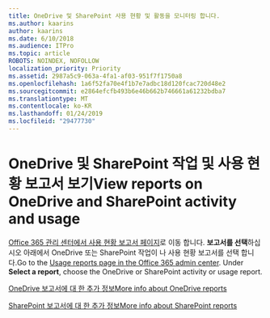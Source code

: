 ```yaml
---
title: OneDrive 및 SharePoint 사용 현황 및 활동을 모니터링 합니다.
ms.author: kaarins
author: kaarins
ms.date: 6/10/2018
ms.audience: ITPro
ms.topic: article
ROBOTS: NOINDEX, NOFOLLOW
localization_priority: Priority
ms.assetid: 2987a5c9-063a-4fa1-af03-951f7f1750a8
ms.openlocfilehash: 1a6f52fa70e4f1b7e7adbc18d120fcac720d48e2
ms.sourcegitcommit: e2864efcfb493b6e46b662b746661a61232bdba7
ms.translationtype: MT
ms.contentlocale: ko-KR
ms.lasthandoff: 01/24/2019
ms.locfileid: "29477730"
---
```

# <a name="view-reports-on-onedrive-and-sharepoint-activity-and-usage"></a><span data-ttu-id="c2eed-102">OneDrive 및 SharePoint 작업 및 사용 현황 보고서 보기</span><span class="sxs-lookup"><span data-stu-id="c2eed-102">View reports on OneDrive and SharePoint activity and usage</span></span>

<span data-ttu-id="c2eed-p101">[Office 365 관리 센터에서 사용 현황 보고서 페이지](https://admin.microsoft.com/AdminPortal/Home)로 이동 합니다. **보고서를 선택**하십시오 아래에서 OneDrive 또는 SharePoint 작업이 나 사용 현황 보고서를 선택 합니다.</span><span class="sxs-lookup"><span data-stu-id="c2eed-p101">Go to the [Usage reports page in the Office 365 admin center](https://admin.microsoft.com/AdminPortal/Home). Under **Select a report**, choose the OneDrive or SharePoint activity or usage report.</span></span> 
  
[<span data-ttu-id="c2eed-105">OneDrive 보고서에 대 한 추가 정보</span><span class="sxs-lookup"><span data-stu-id="c2eed-105">More info about OneDrive reports</span></span>](https://go.microsoft.com/fwlink/?linkid=875239)
  
[<span data-ttu-id="c2eed-106">SharePoint 보고서에 대 한 추가 정보</span><span class="sxs-lookup"><span data-stu-id="c2eed-106">More info about SharePoint reports</span></span>](https://go.microsoft.com/fwlink/?linkid=875240)
  

